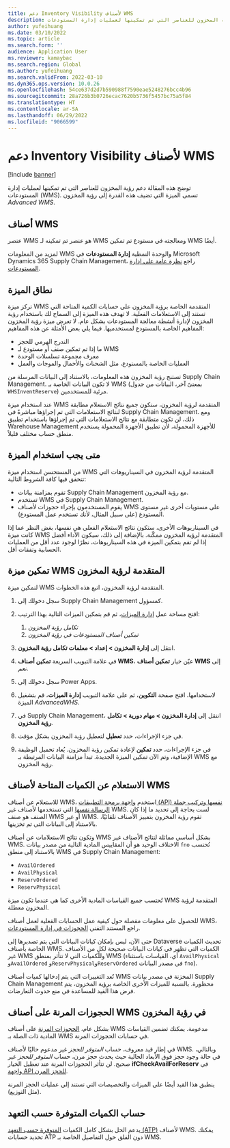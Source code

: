 ```yaml
---
title: دعم Inventory Visibility لأصناف WMS
description: توضح هذه المقالة دعم رؤية المخزون للعناصر التي تم تمكينها لعمليات إدارة المستودعات (عناصر WMS).
author: yufeihuang
ms.date: 03/10/2022
ms.topic: article
ms.search.form: ''
audience: Application User
ms.reviewer: kamaybac
ms.search.region: Global
ms.author: yufeihuang
ms.search.validFrom: 2022-03-10
ms.dyn365.ops.version: 10.0.26
ms.openlocfilehash: 54ce637d2d7b590988f7590eae5248276bcc4b96
ms.sourcegitcommit: 28a726b3b0726ecac7620b5736f5457bc75a5f84
ms.translationtype: HT
ms.contentlocale: ar-SA
ms.lasthandoff: 06/29/2022
ms.locfileid: "9066599"
---
```

# <a name="inventory-visibility-support-for-wms-items"></a>دعم Inventory Visibility لأصناف WMS

[!include [banner](../includes/banner.md)]

توضح هذه المقالة دعم رؤية المخزون للعناصر التي تم تمكينها لعمليات إدارة المستودعات (WMS). تسمى الميزة التي تضيف هذه القدرة إلى رؤية المخزون *Advanced WMS*.

## <a name="wms-items"></a>أصناف WMS

عنصر WMS هو عنصر تم تمكينه لـ WMS ومعالجته في مستودع تم تمكين WMS أيضًا.

لمزيد من المعلومات WMS والوحدة النمطية **إدارة المستودعات** في Microsoft Dynamics 365 Supply Chain Management، راجع [نظرة عامة على إدارة المستودعات](../warehousing/warehouse-management-overview.md).

## <a name="scope-of-the-feature"></a>نطاق الميزة

تركز ميزة WMS المتقدمة الخاصة برؤية المخزون على حسابات الكمية المتاحة التي تستند إلى الاستعلامات الفعلية. لا تهدف هذه الميزة إلى السماح لك باستخدام رؤية المخزون لإدارة أنشطة معالجة المستودعات بشكل عام. لا تعرض ميزة رؤية المخزون المفاهيم الخاصة بالمستودع لمستخدميها. فيما يلي بعض الأمثلة عن هذه المفاهيم:

- التدرج الهرمي للحجز
- ما إذا تم تمكين صنف أو مستودع لـ WMS
- معرف مجموعة تسلسلات الوحدة
- العمليات الخاصة بالمستودع، مثل الشحنات والأحمال والموجات والعمل

تستنج رؤية المخزون هذه المعلومات، بالاستناد إلى البيانات المرسلة من Supply Chain Management. لا تكون البيانات الخاصة بـ WMS (بمعنىً آخر، البيانات من جدول `WHSInventReserve`) مرئية للمستخدمين.

عند استخدام ميزة WMS المتقدمة لرؤية المخزون، ستكون جميع نتائج الاستعلام مطابقة لنتائج الاستعلامات التي تم إجراؤها مباشرةً في Supply Chain Management. ومع ذلك، لن تكون متطابقة مع نتائج الاستعلامات التي تم إجراؤها باستخدام تطبيق Warehouse Management للأجهزة المحمولة، لأن تطبيق الأجهزة المحمولة يستخدم منطق حساب مختلف قليلاً.

## <a name="when-to-use-the-feature"></a>متى يجب استخدام الميزة

من المستحسن استخدام ميزة WMS المتقدمة لرؤية المخزون في السيناريوهات التي تتحقق فيها كافة الشروط التالية:

- تقوم بمزامنة بيانات Supply Chain Management مع رؤية المخزون.
- تستخدم WMS في Supply Chain Management.
- يقوم المستخدمون بإجراء حجوزات لأصناف WMS على مستويات أخرى غير مستوى المستودع (على سبيل المثال، لأنك تستخدم عمل المستودع).

في السيناريوهات الأخرى، ستكون نتائج الاستعلام الفعلي هي نفسها، بغض النظر عما إذا كانت ميزة WMS المتقدمة لرؤية المخزون ممكّنة. بالإضافة إلى ذلك، سيكون الأداء أفضل إذا لم تقم بتمكين الميزة في هذه السيناريوهات، نظرًا لوجود عدد أقل من العمليات الحسابية ونفقات أقل.

## <a name="enable-the-advanced-wms-feature-for-inventory-visibility"></a>تمكين ميزة WMS المتقدمة لرؤية المخزون

لتمكين ميزة WMS المتقدمة لرؤية المخزون، اتبع هذه الخطوات.

1. سجل دخولك إلى Supply Chain Management كمسؤول.
1. افتح مساحة عمل [إدارة الميزات](../../fin-ops-core/fin-ops/get-started/feature-management/feature-management-overview.md)، ثم قم بتمكين الميزات التالية بهذا الترتيب:

    1. *تكامل رؤية المخزون*
    1. *تمكين أصناف المستودعات في رؤية المخزون*

1. انتقل إلى **إدارة المخزون \> إعداد \> معلمات تكامل رؤية المخزون**.
1. في علامة التبويب السريعة **تمكين أصناف WMS**، عيّن خيار **تمكين أصناف WMS** إلى *نعم*.
1. سجل دخولك إلى Power Apps.
1. لاستخدامها، افتح صفحة **التكوين**، ثم على علامة التبويب **إدارة الميزات**، قم بتشغيل الميزة *AdvancedWHS*.
1. في Supply Chain Management، انتقل إلى **إدارة المخزون \> مهام دورية \> تكامل رؤية المخزون**.
1. في جزء الإجراءات، حدد **تعطيل** لتعطيل رؤية المخزون بشكل مؤقت.
1. في جزء الإجراءات، حدد **تمكين** لإعادة تمكين رؤية المخزون. يُعاد تحميل الوظيفة الإضافية، وتم الآن تمكين الميزة الجديدة. تبدأ مزامنة البيانات المرتبطة بـ WMS مع رؤية المخزون.

## <a name="query-on-hand-quantities-of-wms-items"></a>الاستعلام عن الكميات المتاحة لأصناف WMS

للاستعلام عن أصناف WMS، استخدم [واجهة برمجة التطبيقات (API) نفسها وتركيب جملة الرسالة نفسها](inventory-visibility-api.md) التي تستخدمها لأصناف غير WMS. لست بحاجة إلى تحديد ما إذا كان الصنف هو صنف WMS أو غير WMS. تقوم رؤية المخزون بتمييز الأصناف تلقائيًا، بالاستناد إلى البيانات التي تم تخزينها.

وتكون نتائج الاستعلامات عن أصناف WMS بشكل أساسي مماثلة لنتائج الأصناف غير WMS. الاختلاف الوحيد هو أن المقاييس المادية التالية من مصدر بيانات `fno` تُحتسب بالاستناد إلى منطق WMS في Supply Chain Management:

- `AvailOrdered`
- `AvailPhysical`
- `ReservOrdered`
- `ReservPhysical`

تُحتسب جميع القياسات المادية الأخرى كما هي عندما تكون ميزة WMS المتقدمة لرؤية المخزون معطلة.

للحصول على معلومات مفصلة حول كيفية عمل الحسابات الفعلية لعمل أصناف WMS، راجع المستند التقني [الحجوزات في إدارة المستودعات](https://www.microsoft.com/download/details.aspx?id=43284).

حتى الآن، ليس بإمكان كيانات البيانات التي يتم تصديرها إلى Dataverse تحديث الكميات الخاصة بأصناف WMS. الكميات التي تظهر في كيانات البيانات صحيحة لكلٍ من الأصناف غير WMS وللكميات التي لا تتأثر بمنطق WMS (أي، القياسات باستثناء `AvailPhysical` و`AvailOrdered` و`ReservPhysical`و`ReservOrdered` في مصدر البيانات `fno`).

تُعد التغييرات التي يتم إدخالها كميات أصناف WMS المخزنة في مصدر بيانات Supply Chain Management محظورة. بالنسبة للميزات الأخرى الخاصة برؤية المخزون، يتم فرض هذا القيد للمساعدة في منع حدوث التعارضات.

## <a name="soft-reservations-on-wms-items-in-inventory-visibility"></a>الحجوزات المرنة على أصناف WMS في رؤية المخزون

بشكل عام، [الحجوزات المرنة](inventory-visibility-reservations.md) على أصناف WMS مدعومة. يمكنك تضمين القياسات المادية ذات الصلة بـ WMS في حسابات الحجوزات المرنة. 

في إطار قيد معروف، حساب *المتوفر للحجز* غير مدعوم حاليًا لأصناف WMS. وبالتالي، في حالة وجود حجز فوق الأبعاد الحالية حيث يحدث حجز مرن، حساب *المتوفر للحجز* غير صحيح. لن تتأثر الحجوزات المرنة عند تعطيل الخيار **ifCheckAvailForReserv** في [واجهة API‏‎ للحجز المرن](inventory-visibility-api.md#create-one-reservation-event).

ينطبق هذا القيد أيضًا على الميزات والتخصيصات التي تستند إلى عمليات الحجز المرنة (مثل التوزيع).

## <a name="calculate-available-to-promise-quantities"></a>حساب الكميات المتوفرة حسب التعهد

يدعم الحل بشكل كامل الكميات [المتوفرة حسب التعهد‬ (ATP)](inventory-visibility-available-to-promise.md) لأصناف WMS. يمكنك تحديد حسابات ATP دون القلق حول التفاصيل الخاصة بـ WMS.
